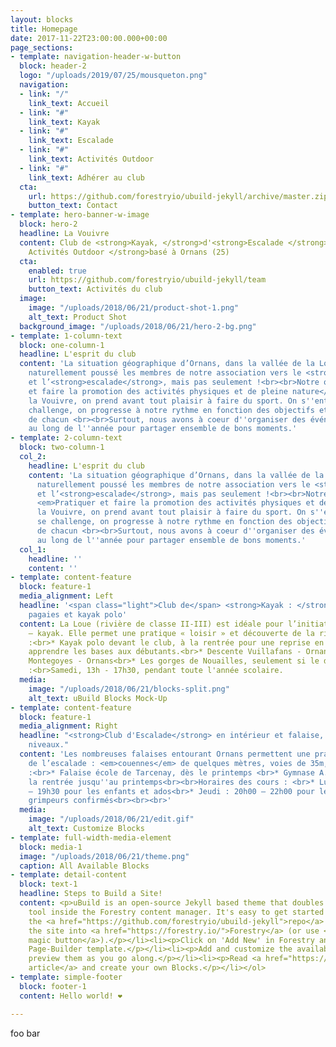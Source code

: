 ```yaml
---
layout: blocks
title: Homepage
date: 2017-11-22T23:00:00.000+00:00
page_sections:
- template: navigation-header-w-button
  block: header-2
  logo: "/uploads/2019/07/25/mousqueton.png"
  navigation:
  - link: "/"
    link_text: Accueil
  - link: "#"
    link_text: Kayak
  - link: "#"
    link_text: Escalade
  - link: "#"
    link_text: Activités Outdoor
  - link: "#"
    link_text: Adhérer au club
  cta:
    url: https://github.com/forestryio/ubuild-jekyll/archive/master.zip
    button_text: Contact
- template: hero-banner-w-image
  block: hero-2
  headline: La Vouivre
  content: Club de <strong>Kayak, </strong>d'<strong>Escalade </strong>et<strong>
    Activités Outdoor </strong>basé à Ornans (25)
  cta:
    enabled: true
    url: https://github.com/forestryio/ubuild-jekyll/team
    button_text: Activités du club
  image:
    image: "/uploads/2018/06/21/product-shot-1.png"
    alt_text: Product Shot
  background_image: "/uploads/2018/06/21/hero-2-bg.png"
- template: 1-column-text
  block: one-column-1
  headline: L'esprit du club
  content: 'La situation géographique d’Ornans, dans la vallée de la Loue, a tout
    naturellement poussé les membres de notre association vers le <strong>kayak</strong>
    et l’<strong>escalade</strong>, mais pas seulement !<br><br>Notre objectif : <em>Pratiquer
    et faire la promotion des activités physiques et de pleine nature</em>.<br><br>À
    la Vouivre, on prend avant tout plaisir à faire du sport. On s''entraide et se
    challenge, on progresse à notre rythme en fonction des objectifs et des niveaux
    de chacun <br><br>Surtout, nous avons à coeur d''organiser des événements tout
    au long de l''année pour partager ensemble de bons moments.'
- template: 2-column-text
  block: two-column-1
  col_2:
    headline: L'esprit du club
    content: 'La situation géographique d’Ornans, dans la vallée de la Loue, a tout
      naturellement poussé les membres de notre association vers le <strong>kayak</strong>
      et l’<strong>escalade</strong>, mais pas seulement !<br><br>Notre objectif :
      <em>Pratiquer et faire la promotion des activités physiques et de pleine nature</em>.<br><br>À
      la Vouivre, on prend avant tout plaisir à faire du sport. On s''entraide et
      se challenge, on progresse à notre rythme en fonction des objectifs et des niveaux
      de chacun <br><br>Surtout, nous avons à coeur d''organiser des événements tout
      au long de l''année pour partager ensemble de bons moments.'
  col_1:
    headline: ''
    content: ''
- template: content-feature
  block: feature-1
  media_alignment: Left
  headline: '<span class="light">Club de</span> <strong>Kayak : </strong>écoles de
    pagaies et kayak polo'
  content: La Loue (rivière de classe II-III) est idéale pour l’initiation au canoë
    – kayak. Elle permet une pratique « loisir » et découverte de la rivière.<br><br>Parcours
    :<br>* Kayak polo devant le club, à la rentrée pour une reprise en douceur et
    apprendre les bases aux débutants.<br>* Descente Vuillafans - Ornans<br>* Descente
    Montegoyes - Ornans<br>* Les gorges de Nouailles, seulement si le débit le permet<br><br>Horaires
    :<br>Samedi, 13h - 17h30, pendant toute l'année scolaire.
  media:
    image: "/uploads/2018/06/21/blocks-split.png"
    alt_text: uBuild Blocks Mock-Up
- template: content-feature
  block: feature-1
  media_alignment: Right
  headline: "<strong>Club d'Escalade</strong> en intérieur et falaise, pour tous les
    niveaux."
  content: 'Les nombreuses falaises entourant Ornans permettent une pratique variée
    de l’escalade : <em>couennes</em> de quelques mètres, voies de 35m, grandes voies...<br><br>Lieux
    :<br>* Falaise école de Tarcenay, dès le printemps <br>* Gymnase A. Barbier, de
    la rentrée jusqu''au printemps<br><br>Horaires des cours : <br>* Lundi : 17h30
    – 19h30 pour les enfants et ados<br>* Jeudi : 20h00 – 22h00 pour les adultes et
    grimpeurs confirmés<br><br><br>'
  media:
    image: "/uploads/2018/06/21/edit.gif"
    alt_text: Customize Blocks
- template: full-width-media-element
  block: media-1
  image: "/uploads/2018/06/21/theme.png"
  caption: All Available Blocks
- template: detail-content
  block: text-1
  headline: Steps to Build a Site!
  content: <p>uBuild is an open-source Jekyll based theme that doubles as a builder
    tool inside the Forestry content manager. It's easy to get started!</p><ol><li><p>Fork
    the <a href="https://github.com/forestryio/ubuild-jekyll">repo</a> and import
    the site into <a href="https://forestry.io/">Forestry</a> (or use <a href="https://forestry.io/blog/ubuild-a-new-theme-for-static-sites-using-blocks#even-quicker-start">our
    magic button</a>).</p></li><li><p>Click on 'Add New' in Forestry and select the
    Page-Builder template.</p></li><li><p>Add and customize the available Blocks and
    preview them as you go along.</p></li><li><p>Read <a href="https://forestry.io/blog/ubuild-a-new-theme-for-static-sites-using-blocks/">our
    article</a> and create your own Blocks.</p></li></ol>
- template: simple-footer
  block: footer-1
  content: Hello world! ❤︎

---
```

foo bar